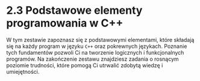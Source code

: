 # 2.3 Podstawowe elementy programowania w C++

W tym zestawie zapoznasz się z podstawowymi elementami, które składają się na każdy program w języku `C++` oraz pokrewnych językach. Poznanie tych fundamentów pozwoli Ci na tworzenie logicznych i funkcjonalnych programów. Na zakończenie zestawu znajdziesz zadania o rosnącym poziomie trudności, które pomogą Ci utrwalić zdobytą wiedzę i umiejętności.